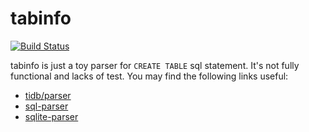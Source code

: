 # tabinfo
[![Build Status](https://travis-ci.org/zyguan/tabinfo.svg)](https://travis-ci.org/zyguan/tabinfo)

tabinfo is just a toy parser for `CREATE TABLE` sql statement. It's
not fully functional and lacks of test. You may find the following
links useful:
* [tidb/parser](https://github.com/pingcap/tidb/tree/master/parser)
* [sql-parser](https://github.com/soforth/sql-parser)
* [sqlite-parser](https://github.com/bkiers/sqlite-parser)

